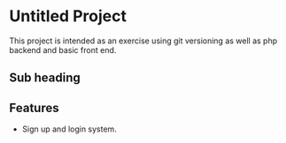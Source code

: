 # Untitled Project

This project is intended as an exercise using git versioning as well as php backend and basic front end.

## Sub heading



## Features
- Sign up and login system.
